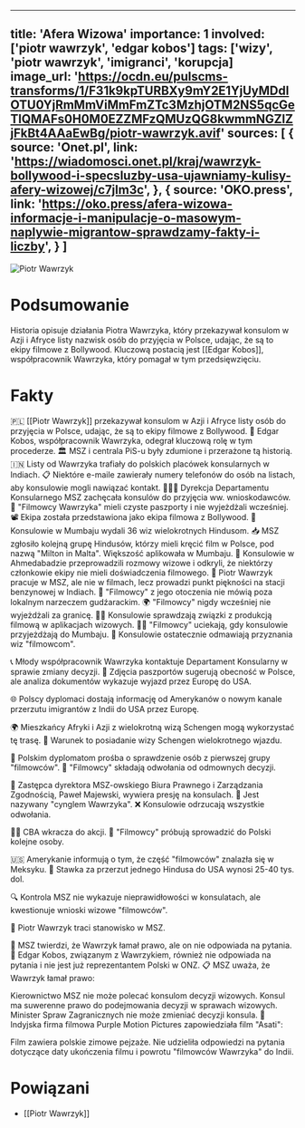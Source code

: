 
---
title: 'Afera Wizowa'
importance: 1
involved: ['piotr wawrzyk', 'edgar kobos']
tags: ['wizy', 'piotr wawrzyk', 'imigranci', 'korupcja]
image_url: 'https://ocdn.eu/pulscms-transforms/1/F31k9kpTURBXy9mY2E1YjUyMDdlOTU0YjRmMmViMmFmZTc3MzhjOTM2NS5qcGeTlQMAFs0H0M0EZZMFzQMUzQG8kwmmNGZlZjFkBt4AAaEwBg/piotr-wawrzyk.avif'
sources: [
    {
        source: 'Onet.pl',
        link: 'https://wiadomosci.onet.pl/kraj/wawrzyk-bollywood-i-specsluzby-usa-ujawniamy-kulisy-afery-wizowej/c7jlm3c',
    },
    {
        source: 'OKO.press',
        link: 'https://oko.press/afera-wizowa-informacje-i-manipulacje-o-masowym-naplywie-migrantow-sprawdzamy-fakty-i-liczby',
    }
]
---




![Piotr Wawrzyk](https://ocdn.eu/pulscms-transforms/1/F31k9kpTURBXy9mY2E1YjUyMDdlOTU0YjRmMmViMmFmZTc3MzhjOTM2NS5qcGeTlQMAFs0H0M0EZZMFzQMUzQG8kwmmNGZlZjFkBt4AAaEwBg/piotr-wawrzyk.avif)


# Podsumowanie
Historia opisuje działania Piotra Wawrzyka, który przekazywał konsulom w Azji i Afryce listy nazwisk osób do przyjęcia w Polsce, udając, że są to ekipy filmowe z Bollywood. Kluczową postacią jest [[Edgar Kobos]], współpracownik Wawrzyka, który pomagał w tym przedsięwzięciu.

# Fakty
🇵🇱 [[Piotr Wawrzyk]] przekazywał konsulom w Azji i Afryce listy osób do przyjęcia w Polsce, udając, że są to ekipy filmowe z Bollywood.
🤝 Edgar Kobos, współpracownik Wawrzyka, odegrał kluczową rolę w tym procederze.
🏛️ MSZ i centrala PiS-u były zdumione i przerażone tą historią.
🇮🇳 Listy od Wawrzyka trafiały do polskich placówek konsularnych w Indiach.
📋 Niektóre e-maile zawierały numery telefonów do osób na listach, aby konsulowie mogli nawiązać kontakt.
🧑‍🤝‍🧑 Dyrekcja Departamentu Konsularnego MSZ zachęcała konsulów do przyjęcia ww. wnioskodawców.
📃 "Filmowcy Wawrzyka" mieli czyste paszporty i nie wyjeżdżali wcześniej.
📽️ Ekipa została przedstawiona jako ekipa filmowa z Bollywood.
📄 Konsulowie w Mumbaju wydali 36 wiz wielokrotnych Hindusom.
📥 MSZ zgłosiło kolejną grupę Hindusów, którzy mieli kręcić film w Polsce, pod nazwą "Milton in Malta". Większość aplikowała w Mumbaju.
💼 Konsulowie w Ahmedabadzie przeprowadzili rozmowy wizowe i odkryli, że niektórzy członkowie ekipy nie mieli doświadczenia filmowego. 👤 Piotr Wawrzyk pracuje w MSZ, ale nie w filmach, lecz prowadzi punkt piękności na stacji benzynowej w Indiach. 🎥 "Filmowcy" z jego otoczenia nie mówią poza lokalnym narzeczem gudźarackim. 🌍 "Filmowcy" nigdy wcześniej nie wyjeżdżali za granicę.
🕵️‍♂️ Konsulowie sprawdzają związki z produkcją filmową w aplikacjach wizowych. 🏃‍♂️ "Filmowcy" uciekają, gdy konsulowie przyjeżdżają do Mumbaju. 📃 Konsulowie ostatecznie odmawiają przyznania wiz "filmowcom".

📞 Młody współpracownik Wawrzyka kontaktuje Departament Konsularny w sprawie zmiany decyzji. 📸 Zdjęcia paszportów sugerują obecność w Polsce, ale analiza dokumentów wykazuje wyjazd przez Europę do USA.

🌐 Polscy dyplomaci dostają informację od Amerykanów o nowym kanale przerzutu imigrantów z Indii do USA przez Europę.

🌍 Mieszkańcy Afryki i Azji z wielokrotną wizą Schengen mogą wykorzystać tę trasę. 🛂 Warunek to posiadanie wizy Schengen wielokrotnego wjazdu.

📣 Polskim dyplomatom prośba o sprawdzenie osób z pierwszej grupy "filmowców". 🚪 "Filmowcy" składają odwołania od odmownych decyzji.

🏢 Zastępca dyrektora MSZ-owskiego Biura Prawnego i Zarządzania Zgodnością, Paweł Majewski, wywiera presję na konsulach. 👥 Jest nazywany "cynglem Wawrzyka". ❌ Konsulowie odrzucają wszystkie odwołania.

🕵️‍♂️ CBA wkracza do akcji. 🚀 "Filmowcy" próbują sprowadzić do Polski kolejne osoby.

🇺🇸 Amerykanie informują o tym, że część "filmowców" znalazła się w Meksyku. 📜 Stawka za przerzut jednego Hindusa do USA wynosi 25-40 tys. dol.

🔍 Kontrola MSZ nie wykazuje nieprawidłowości w konsulatach, ale kwestionuje wnioski wizowe "filmowców".

🚫 Piotr Wawrzyk traci stanowisko w MSZ.

📝 MSZ twierdzi, że Wawrzyk łamał prawo, ale on nie odpowiada na pytania. 👤 Edgar Kobos, związanym z Wawrzykiem, również nie odpowiada na pytania i nie jest już reprezentantem Polski w ONZ. 📋 MSZ uważa, że Wawrzyk łamał prawo:

Kierownictwo MSZ nie może polecać konsulom decyzji wizowych.
Konsul ma suwerenne prawo do podejmowania decyzji w sprawach wizowych.
Minister Spraw Zagranicznych nie może zmieniać decyzji konsula.
🎥 Indyjska firma filmowa Purple Motion Pictures zapowiedziała film "Asati":

Film zawiera polskie zimowe pejzaże.
Nie udzieliła odpowiedzi na pytania dotyczące daty ukończenia filmu i powrotu "filmowców Wawrzyka" do Indii.

# Powiązani
- [[Piotr Wawrzyk]]